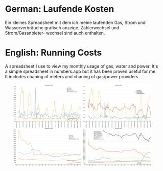 # German: Laufende Kosten
Ein kleines Spreadsheet mit dem ich meine laufenden Gas, Strom und Wasserverbräuche grafisch anzeige.
Zählerwechsel und Strom/Gasanbieter- wechsel sind auch enthalten.

# English: Running Costs

A spreadsheet I use to view my monthly usage of gas, water and power. It's a simple spreadsheet in numbers.app but it has been proven useful for me.
It includes chaning of meters and chaning of gas/power providers.

<img src="Image.png" style="max-width: 90%; display: block; margin-left: auto; margin-right: auto;" /> 

